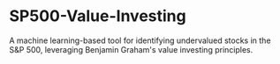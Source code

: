 # SP500-Value-Investing
A machine learning-based tool for identifying undervalued stocks in the S&amp;P 500, leveraging Benjamin Graham's value investing principles.

